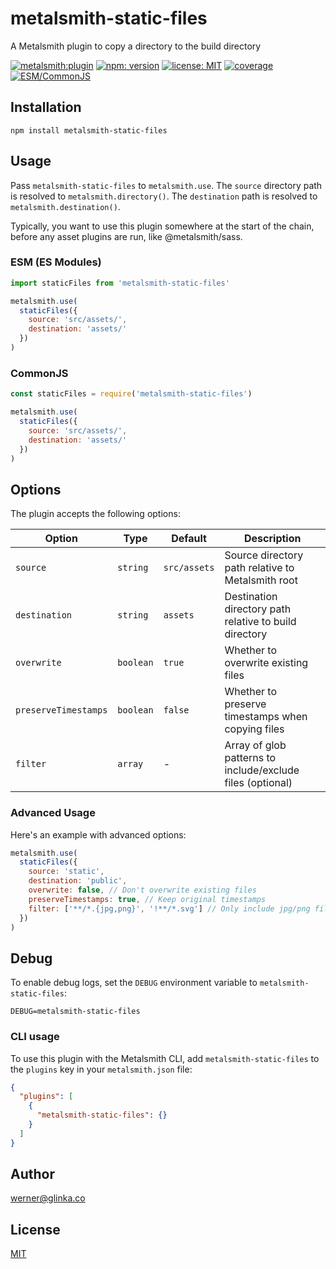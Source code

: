 # metalsmith-static-files

A Metalsmith plugin to copy a directory to the build directory

[![metalsmith:plugin][metalsmith-badge]][metalsmith-url]
[![npm: version][npm-badge]][npm-url]
[![license: MIT][license-badge]][license-url]
[![coverage][coverage-badge]][coverage-url]
[![ESM/CommonJS][modules-badge]][npm-url]

## Installation

```
npm install metalsmith-static-files
```

## Usage

Pass `metalsmith-static-files` to `metalsmith.use`. The `source` directory path is resolved to `metalsmith.directory()`. The `destination` path is resolved to `metalsmith.destination()`.

Typically, you want to use this plugin somewhere at the start of the chain, before any asset plugins are run, like @metalsmith/sass.

### ESM (ES Modules)

```js
import staticFiles from 'metalsmith-static-files'

metalsmith.use(
  staticFiles({
    source: 'src/assets/',
    destination: 'assets/'
  })
)
```

### CommonJS

```js
const staticFiles = require('metalsmith-static-files')

metalsmith.use(
  staticFiles({
    source: 'src/assets/',
    destination: 'assets/'
  })
)
```

## Options

The plugin accepts the following options:

| Option               | Type      | Default      | Description                                                |
| -------------------- | --------- | ------------ | ---------------------------------------------------------- |
| `source`             | `string`  | `src/assets` | Source directory path relative to Metalsmith root          |
| `destination`        | `string`  | `assets`     | Destination directory path relative to build directory     |
| `overwrite`          | `boolean` | `true`       | Whether to overwrite existing files                        |
| `preserveTimestamps` | `boolean` | `false`      | Whether to preserve timestamps when copying files          |
| `filter`             | `array`   | -            | Array of glob patterns to include/exclude files (optional) |

### Advanced Usage

Here's an example with advanced options:

```js
metalsmith.use(
  staticFiles({
    source: 'static',
    destination: 'public',
    overwrite: false, // Don't overwrite existing files
    preserveTimestamps: true, // Keep original timestamps
    filter: ['**/*.{jpg,png}', '!**/*.svg'] // Only include jpg/png files, exclude svg
  })
)
```

## Debug

To enable debug logs, set the `DEBUG` environment variable to `metalsmith-static-files`:

```
DEBUG=metalsmith-static-files
```

### CLI usage

To use this plugin with the Metalsmith CLI, add `metalsmith-static-files` to the `plugins` key in your `metalsmith.json` file:

```json
{
  "plugins": [
    {
      "metalsmith-static-files": {}
    }
  ]
}
```

## Author

[werner@glinka.co](https://github.com/wernerglinka)

## License

[MIT](LICENSE)

[npm-badge]: https://img.shields.io/npm/v/metalsmith-static-files.svg
[npm-url]: https://www.npmjs.com/package/metalsmith-static-files
[metalsmith-badge]: https://img.shields.io/badge/metalsmith-plugin-green.svg?longCache=true
[metalsmith-url]: https://metalsmith.io
[license-badge]: https://img.shields.io/github/license/wernerglinka/metalsmith-static-files
[license-url]: LICENSE
[coverage-badge]: https://img.shields.io/badge/test%20coverage-100%25-brightgreen
[coverage-url]: https://github.com/wernerglinka/metalsmith-static-files/actions/workflows/test.yml
[modules-badge]: https://img.shields.io/badge/modules-ESM%2FCJS-blue
